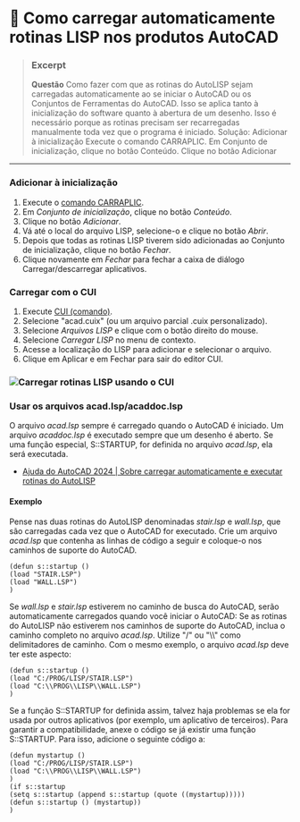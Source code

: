 # 🚩 Como carregar automaticamente rotinas LISP nos produtos AutoCAD



> ### Excerpt
>
> **Questão** Como fazer com que as rotinas do AutoLISP sejam carregadas automaticamente ao se iniciar o AutoCAD ou os Conjuntos de Ferramentas do AutoCAD. Isso se aplica tanto à inicialização do software quanto à abertura de um desenho. Isso é necessário porque as rotinas precisam ser recarregadas manualmente toda vez que o programa é iniciado. Solução: Adicionar à inicialização Execute o comando CARRAPLIC. Em Conjunto de inicialização, clique no botão Conteúdo. Clique no botão Adicionar

***

### Adicionar à inicialização

1. Execute o [comando CARRAPLIC](https://help.autodesk.com/cloudhelp/2022/ENU/AutoCAD-Core/files/GUID-47621BB1-F29D-4A69-9C99-A6E1495FBA38.htm).
2. Em _Conjunto de inicialização_, clique no botão _Conteúdo_.
3. Clique no botão _Adicionar_.
4. Vá até o local do arquivo LISP, selecione-o e clique no botão _Abrir_.
5. Depois que todas as rotinas LISP tiverem sido adicionadas ao Conjunto de inicialização, clique no botão _Fechar_.
6. Clique novamente em _Fechar_ para fechar a caixa de diálogo Carregar/descarregar aplicativos.

### Carregar com o CUI

1. Execute [CUI (comando)](https://help.autodesk.com/cloudhelp/2022/ENU/AutoCAD-Core/files/GUID-7F8F4B26-EFAF-4033-B7B7-CA39FC4E104A.htm).
2. Selecione "acad.cuix" (ou um arquivo parcial .cuix personalizado).
3. Selecione _Arquivos LISP_ e clique com o botão direito do mouse.
4. Selecione _Carregar LISP_ no menu de contexto.
5. Acesse a localização do LISP para adicionar e selecionar o arquivo.
6. Clique em Aplicar e em Fechar para sair do editor CUI.

### ![Carregar rotinas LISP usando o CUI](https://help.autodesk.com/sfdcarticles/img/0EM3g000001SRCo)

### Usar os arquivos acad.lsp/acaddoc.lsp

O arquivo _acad.lsp_ sempre é carregado quando o AutoCAD é iniciado. Um arquivo _acaddoc.lsp_ é executado sempre que um desenho é aberto. Se uma função especial, S::STARTUP, for definida no arquivo _acad.lsp_, ela será executada.

* [Ajuda do AutoCAD 2024 | Sobre carregar automaticamente e executar rotinas do AutoLISP](https://help.autodesk.com/view/ACD/2024/ENU/?guid=GUID-FDB4038D-1620-4A56-8824-D37729D42520)

#### Exemplo

Pense nas duas rotinas do AutoLISP denominadas _stair.lsp_ e _wall.lsp_, que são carregadas cada vez que o AutoCAD for executado. Crie um arquivo _acad.lsp_ que contenha as linhas de código a seguir e coloque-o nos caminhos de suporte do AutoCAD.

```
(defun s::startup ()
(load "STAIR.LSP")
(load "WALL.LSP")
)
```

Se _wall.lsp_ e _stair.lsp_ estiverem no caminho de busca do AutoCAD, serão automaticamente carregados quando você iniciar o AutoCAD: Se as rotinas do AutoLISP não estiverem nos caminhos de suporte do AutoCAD, inclua o caminho completo no arquivo _acad.lsp_. Utilize "/" ou "\\\\" como delimitadores de caminho. Com o mesmo exemplo, o arquivo _acad.lsp_ deve ter este aspecto:

```
(defun s::startup ()
(load "C:/PROG/LISP/STAIR.LSP")
(load "C:\\PROG\\LISP\\WALL.LSP")
)
```

Se a função S::STARTUP for definida assim, talvez haja problemas se ela for usada por outros aplicativos (por exemplo, um aplicativo de terceiros). Para garantir a compatibilidade, anexe o código se já existir uma função S::STARTUP. Para isso, adicione o seguinte código a:

```
(defun mystartup ()
(load "C:/PROG/LISP/STAIR.LSP")
(load "C:\\PROG\\LISP\\WALL.LSP")
)
(if s::startup
(setq s::startup (append s::startup (quote ((mystartup)))))
(defun s::startup () (mystartup))
)
```
